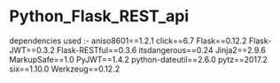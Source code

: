 # Python_Flask_REST_api
dependencies used :-
aniso8601==1.2.1
click==6.7
Flask==0.12.2
Flask-JWT==0.3.2
Flask-RESTful==0.3.6
itsdangerous==0.24
Jinja2==2.9.6
MarkupSafe==1.0
PyJWT==1.4.2
python-dateutil==2.6.0
pytz==2017.2
six==1.10.0
Werkzeug==0.12.2
